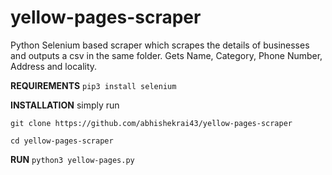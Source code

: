 # yellow-pages-scraper
Python Selenium based scraper which scrapes the details of businesses and outputs a csv in the same folder.
Gets Name, Category, Phone Number, Address and locality.

**REQUIREMENTS**
`pip3 install selenium`


**INSTALLATION**
simply run

`git clone https://github.com/abhishekrai43/yellow-pages-scraper`

`cd yellow-pages-scraper`


**RUN**
`python3 yellow-pages.py`

